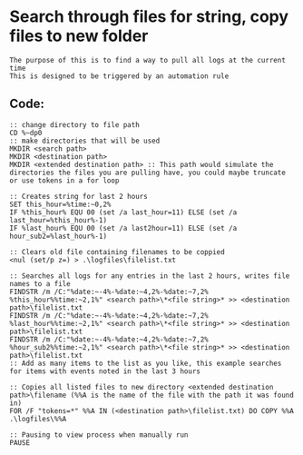 # Search through files for string, copy files to new folder

    The purpose of this is to find a way to pull all logs at the current time
    This is designed to be triggered by an automation rule
    
## Code:

    :: change directory to file path
    CD %~dp0
    :: make directories that will be used
    MKDIR <search path>
    MKDIR <destination path>
    MKDIR <extended destination path> :: This path would simulate the directories the files you are pulling have, you could maybe truncate or use tokens in a for loop

    :: Creates string for last 2 hours
    SET this_hour=%time:~0,2%
    IF %this_hour% EQU 00 (set /a last_hour=11) ELSE (set /a last_hour=%this_hour%-1)
    IF %last_hour% EQU 00 (set /a last2hour=11) ELSE (set /a hour_sub2=%last_hour%-1)

    :: Clears old file containing filenames to be coppied
    <nul (set/p z=) > .\logfiles\filelist.txt

    :: Searches all logs for any entries in the last 2 hours, writes file names to a file
    FINDSTR /m /C:"%date:~-4%-%date:~4,2%-%date:~7,2% %this_hour%%time:~2,1%" <search path>\*<file string>* >> <destination path>\filelist.txt
    FINDSTR /m /C:"%date:~-4%-%date:~4,2%-%date:~7,2% %last_hour%%time:~2,1%" <search path>\*<file string>* >> <destination path>\filelist.txt
    FINDSTR /m /C:"%date:~-4%-%date:~4,2%-%date:~7,2% %hour_sub2%%time:~2,1%" <search path>\*<file string>* >> <destination path>\filelist.txt
    :: Add as many items to the list as you like, this example searches for items with events noted in the last 3 hours

    :: Copies all listed files to new directory <extended destination path>\filename (%%A is the name of the file with the path it was found in)
    FOR /F "tokens=*" %%A IN (<destination path>\filelist.txt) DO COPY %%A .\logfiles\%%A

    :: Pausing to view process when manually run
    PAUSE